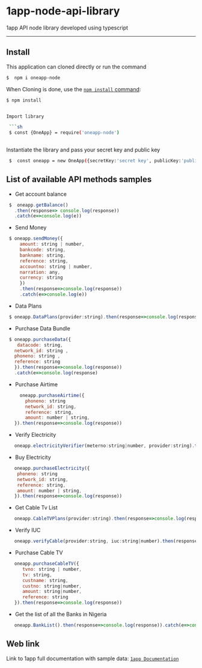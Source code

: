 # 1app-node-api-library
1app API node library developed using typescript

 <hr>
 
## Install

This  application can cloned directly or run the command

```sh
$  npm i oneapp-node
```


When Cloning is done, use the
[`npm install` command](https://docs.npmjs.com/getting-started/installing-npm-packages-locally):

```sh
$ npm install 


Import library

 ```sh
 $ const {OneApp} = require('oneapp-node')
 
 ```
 Instantiate the library and pass your secret key and public key
 
 ```sh
  $  const oneapp = new OneApp({secretKey:'secret key', publicKey:'public key'})
  ```
 ## List of available  API methods samples
 
  * Get account balance
   ```js
    $  oneapp.getBalance()
      .then(response=> console.log(response))
      .catch(e=>console.log(e))
   ```
   
 * Send Money
 ```js
  $ oneapp.sendMoney({
      amount: string | number,
      bankcode: string,
      bankname: string,
      reference: string,
      accountno: string | number,
      narration: any,
      currency: string
      })
      .then(response=>console.log(response))
      .catch(e=>console.log(e))
 ```
 
  * Data Plans
 ```js
  $ oneapp.DataPlans(provider:string).then(response=>console.log(response)).catch(e=>console.log(e))
 ```
 
 * Purchase Data Bundle
 ```js
  $ oneapp.purchaseData({
     datacode: string,
    network_id: string ,
    phoneno: string ,
    reference: string
    }).then(response=>console.log(response))
    .catch(e=>console.log(response)
 ```
 
* Purchase Airtime
 ```js
      oneapp.purchaseAirtime({
        phoneno: string
        network_id: string,
        reference: string,
        amount: number | string,
    }).then(response=>console.log(response))
 ```
 
 * Verify Electricity
 ```js
    oneapp.electricityVerifier(meterno:string|number, provider:string).then(response=>console.log(response)).catch(e=>console.log(e))
 ```
 
 * Buy Electricity
 ```js
    oneapp.purchaseElectricity({
     phoneno: string
     network_id: string,
     reference: string,
     amount: number | string,
    }).then(response=>console.log(response))
 ```
 
  * Get Cable Tv List
 ```js
    oneapp.CableTVPlans(provider:string).then(response=>console.log(response)).catch(e=>console.log(e))
 ```
 
  * Verify IUC
 ```js
    oneapp.verifyCable(provider:string, iuc:string|number).then(response=>console.log(response)).catch(e=>console.log(e))
 ```
 
   * Purchase Cable TV
 ```js
    oneapp.purchaseCableTV({
       tvno: string | number,
       tv: string,
       custname: string,
       custno: string|number,
       amount: string|number,
       reference: string
    }).then(response=>console.log(response))
 ```
 
  * Get the list of all the Banks in Nigeria
 ```js
    oneapp.BankList().then(response=>console.log(response)).catch(e=>console.log(e))
 ```
 



## Web link
 Link to 1app full documentation with sample data: [`1app Documentation`](https://docs.1app.online/)

 

